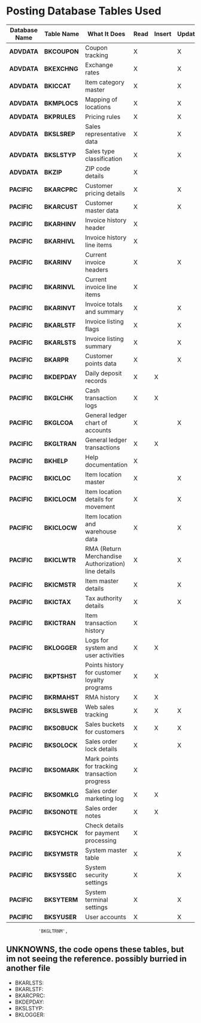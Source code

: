 # Posting Database Tables Used 

| **Database Name** | **Table Name**   | **What It Does**                                               | **Read** | **Insert** | **Update** | **Delete** |
|-------------------|------------------|----------------------------------------------------------------|----------|------------|------------|------------|
| **ADVDATA**       | **BKCOUPON**      | Coupon tracking                                               | X        |            | X          |            |
| **ADVDATA**       | **BKEXCHNG**      | Exchange rates                                                | X        |            | X          |            |
| **ADVDATA**       | **BKICCAT**       | Item category master                                          | X        |            | X          |            |
| **ADVDATA**       | **BKMPLOCS**      | Mapping of locations                                          | X        |            | X          |            |
| **ADVDATA**       | **BKPRULES**      | Pricing rules                                                 | X        |            | X          |            |
| **ADVDATA**       | **BKSLSREP**      | Sales representative data                                     | X        |            | X          |            |
| **ADVDATA**       | **BKSLSTYP**      | Sales type classification                                     | X        |            | X          |            |
| **ADVDATA**       | **BKZIP**         | ZIP code details                                              | X        |            |            |            |
| **PACIFIC**       | **BKARCPRC**      | Customer pricing details                                      | X        |            | X          |            |
| **PACIFIC**       | **BKARCUST**      | Customer master data                                          | X        |            | X          |            |
| **PACIFIC**       | **BKARHINV**      | Invoice history header                                        | X        |            |            |            |
| **PACIFIC**       | **BKARHIVL**      | Invoice history line items                                    | X        |            |            |            |
| **PACIFIC**       | **BKARINV**       | Current invoice headers                                       | X        |            | X          | x          |
| **PACIFIC**       | **BKARINVL**      | Current invoice line items                                    | X        |            |            | X          |
| **PACIFIC**       | **BKARINVT**      | Invoice totals and summary                                    | X        |            | X          |            |
| **PACIFIC**       | **BKARLSTF**      | Invoice listing flags                                         | X        |            | X          |            |
| **PACIFIC**       | **BKARLSTS**      | Invoice listing summary                                       | X        |            | X          |            |
| **PACIFIC**       | **BKARPR**        | Customer points data                                          | X        |            | X          |            |
| **PACIFIC**       | **BKDEPDAY**      | Daily deposit records                                         | X        | X          |            |            |
| **PACIFIC**       | **BKGLCHK**       | Cash transaction logs                                         | X        | X          |            |            |
| **PACIFIC**       | **BKGLCOA**       | General ledger chart of accounts                              | X        |            | X          |            |
| **PACIFIC**       | **BKGLTRAN**      | General ledger transactions                                   | X        | X          |            |            |
| **PACIFIC**       | **BKHELP**        | Help documentation                                            | X        |            |            |            |
| **PACIFIC**       | **BKICLOC**       | Item location master                                          | X        |            | X          |            |
| **PACIFIC**       | **BKICLOCM**      | Item location details for movement                            | X        |            | X          |            |
| **PACIFIC**       | **BKICLOCW**      | Item location and warehouse data                              | X        |            | X          |            |
| **PACIFIC**       | **BKICLWTR**      | RMA (Return Merchandise Authorization) line details           | X        |            | X          |            |
| **PACIFIC**       | **BKICMSTR**      | Item master details                                           | X        |            | X          |            |
| **PACIFIC**       | **BKICTAX**       | Tax authority details                                         | X        |            | X          |            |
| **PACIFIC**       | **BKICTRAN**      | Item transaction history                                      | X        |            |            |            |
| **PACIFIC**       | **BKLOGGER**      | Logs for system and user activities                           | X        | X          |            |            |
| **PACIFIC**       | **BKPTSHST**      | Points history for customer loyalty programs                  | X        | X          |            |            |
| **PACIFIC**       | **BKRMAHST**      | RMA history                                                   | X        | X          |            |            |
| **PACIFIC**       | **BKSLSWEB**      | Web sales tracking                                            | X        | X          | X          |            |
| **PACIFIC**       | **BKSOBUCK**      | Sales buckets for customers                                   | X        | X          | X          |            |
| **PACIFIC**       | **BKSOLOCK**      | Sales order lock details                                      | X        |            | X          |            |
| **PACIFIC**       | **BKSOMARK**      | Mark points for tracking transaction progress                 | X        |            |            |            |
| **PACIFIC**       | **BKSOMKLG**      | Sales order marketing log                                     | X        | X          |            |            |
| **PACIFIC**       | **BKSONOTE**      | Sales order notes                                             | X        | X          |            |            |
| **PACIFIC**       | **BKSYCHCK**      | Check details for payment processing                          | X        |            |            |            |
| **PACIFIC**       | **BKSYMSTR**      | System master table                                           | X        |            | X          |            |
| **PACIFIC**       | **BKSYSSEC**      | System security settings                                      | X        |            | X          |            |
| **PACIFIC**       | **BKSYTERM**      | System terminal settings                                      | X        |            | X          |            |
| **PACIFIC**       | **BKSYUSER**      | User accounts                                                 | X        |            | X          |            |

                'BKGLTRNM',

## UNKNOWNS, the code opens these tables, but im not seeing the reference. possibly burried in another file
- BKARLSTS: 
- BKARLSTF: 
- BKARCPRC: 
- BKDEPDAY: 
- BKSLSTYP: 
- BKLOGGER: 

